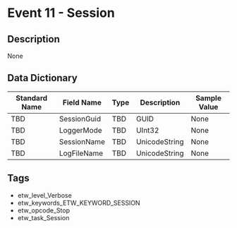 # Event 11 - Session

## Description
None

## Data Dictionary
|Standard Name|Field Name|Type|Description|Sample Value|
|---|---|---|---|---|
|TBD|SessionGuid|TBD|GUID|None|None|
|TBD|LoggerMode|TBD|UInt32|None|None|
|TBD|SessionName|TBD|UnicodeString|None|None|
|TBD|LogFileName|TBD|UnicodeString|None|None|

## Tags
* etw_level_Verbose
* etw_keywords_ETW_KEYWORD_SESSION
* etw_opcode_Stop
* etw_task_Session